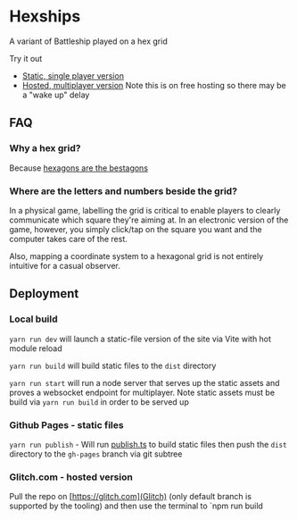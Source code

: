 
# Hexships

A variant of Battleship played on a hex grid

Try it out

- [Static, single player version](https://sguest.github.io/hexships)
- [Hosted, multiplayer version](https://cactus-tin-beat.glitch.me/hexships/) Note this is on free hosting so there may be a "wake up" delay

## FAQ

### Why a hex grid?

Because [hexagons are the bestagons](https://www.youtube.com/watch?v=thOifuHs6eY)

### Where are the letters and numbers beside the grid?

In a physical game, labelling the grid is critical to enable players to clearly communicate which square they're aiming at. In an electronic version of the game, however, you simply click/tap on the square you want and the computer takes care of the rest.

Also, mapping a coordinate system to a hexagonal grid is not entirely intuitive for a casual observer.

## Deployment

### Local build

`yarn run dev` will launch a static-file version of the site via Vite with hot module reload

`yarn run build` will build static files to the `dist` directory

`yarn run start` will run a node server that serves up the static assets and proves a websocket endpoint for multiplayer. Note static assets must be build via `yarn run build` in order to be served up

### Github Pages - static files

`yarn run publish` - Will run [publish.ts](/build/publish.ts) to build static files then push the `dist` directory to the `gh-pages` branch via git subtree

### Glitch.com - hosted version

Pull the repo on [https://glitch.com](Glitch) (only default branch is supported by the tooling) and then use the terminal to `npm run build